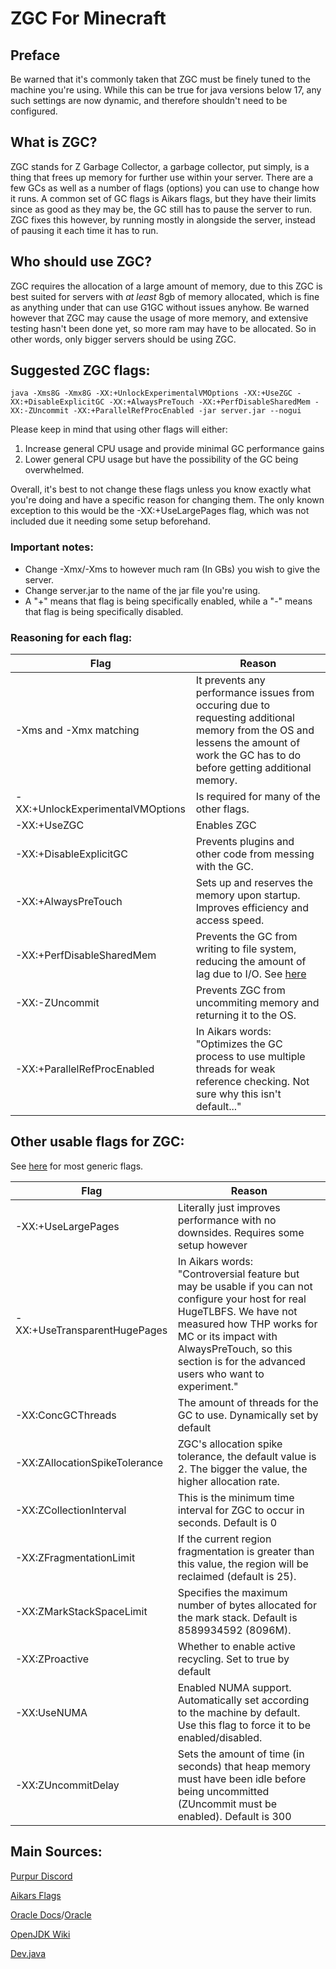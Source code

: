 # ZGC For Minecraft
## Preface
Be warned that it's commonly taken that ZGC must be finely tuned to the machine you're using. While this can be true for java versions below 17, any such settings are now dynamic, and therefore shouldn't need to be configured.
## What is ZGC?
ZGC stands for Z Garbage Collector, a garbage collector, put simply, is a thing that frees up memory for further use within your server. There are a few GCs as well as a number of flags (options) you can use to change how it runs. A common set of GC flags is Aikars flags, but they have their limits since as good as they may be, the GC still has to pause the server to run. ZGC fixes this however, by running mostly in alongside the server, instead of pausing it each time it has to run.
## Who should use ZGC?
ZGC requires the allocation of a large amount of memory, due to this ZGC is best suited for servers with *at least* 8gb of memory allocated, which is fine as anything under that can use G1GC without issues anyhow. Be warned however that ZGC may cause the usage of more memory, and extensive testing hasn't been done yet, so more ram may have to be allocated.
So in other words, only bigger servers should be using ZGC.
## Suggested ZGC flags:
``java -Xms8G -Xmx8G -XX:+UnlockExperimentalVMOptions -XX:+UseZGC -XX:+DisableExplicitGC -XX:+AlwaysPreTouch -XX:+PerfDisableSharedMem -XX:-ZUncommit -XX:+ParallelRefProcEnabled -jar server.jar --nogui``

Please keep in mind that using other flags will either:
1. Increase general CPU usage and provide minimal GC performance gains
2. Lower general CPU usage but have the possibility of the GC being overwhelmed.

Overall, it's best to not change these flags unless you know exactly what you're doing and have a specific reason for changing them. The only known exception to this would be the -XX:+UseLargePages flag, which was not included due it needing some setup beforehand.

### Important notes:
- Change -Xmx/-Xms to however much ram (In GBs) you wish to give the server.
- Change server.jar to the name of the jar file you're using.
- A "+" means that flag is being specifically enabled, while a "-" means that flag is being specifically disabled.

### Reasoning for each flag:

| Flag | Reason
|--------------|-------------|
| -Xms and -Xmx matching | It prevents any performance issues from occuring due to requesting additional memory from the OS and lessens the amount of work the GC has to do before getting additional memory.
| -XX:+UnlockExperimentalVMOptions | Is required for many of the other flags.
| -XX:+UseZGC | Enables ZGC
| -XX:+DisableExplicitGC | Prevents plugins and other code from messing with the GC.
| -XX:+AlwaysPreTouch | Sets up and reserves the memory upon startup. Improves efficiency and access speed.
| -XX:+PerfDisableSharedMem | Prevents the GC from writing to file system, reducing the amount of lag due to I/O. See [here](https://www.evanjones.ca/jvm-mmap-pause.html)
| -XX:-ZUncommit | Prevents ZGC from uncommiting memory and returning it to the OS.
| -XX:+ParallelRefProcEnabled | In Aikars words: "Optimizes the GC process to use multiple threads for weak reference checking. Not sure why this isn't default..."

## Other usable flags for ZGC:

See [here](https://www.oracle.com/java/technologies/javase/vmoptions-jsp.html) for most generic flags.

| Flag | Reason
| --------------|-------------|
| -XX:+UseLargePages | Literally just improves performance with no downsides. Requires some setup however
| -XX:+UseTransparentHugePages | In Aikars words: "Controversial feature but may be usable if you can not configure your host for real HugeTLBFS. We have not measured how THP works for MC or its impact with AlwaysPreTouch, so this section is for the advanced users who want to experiment."
| -XX:ConcGCThreads | The amount of threads for the GC to use. Dynamically set by default
| -XX:ZAllocationSpikeTolerance | ZGC's allocation spike tolerance, the default value is 2. The bigger the value, the higher allocation rate.
| -XX:ZCollectionInterval | This is the minimum time interval for ZGC to occur in seconds. Default is 0
| -XX:ZFragmentationLimit | If the current region fragmentation is greater than this value, the region will be reclaimed (default is 25).
| -XX:ZMarkStackSpaceLimit | Specifies the maximum number of bytes allocated for the mark stack. Default is 8589934592 (8096M).
| -XX:ZProactive | Whether to enable active recycling. Set to true by default
| -XX:UseNUMA | Enabled NUMA support. Automatically set according to the machine by default. Use this flag to force it to be enabled/disabled. 
| -XX:ZUncommitDelay | Sets the amount of time (in seconds) that heap memory must have been idle before being uncommitted (ZUncommit must be enabled). Default is 300

## Main Sources:
[Purpur Discord](https://discord.gg/purpurmc-685683385313919172)

[Aikars Flags](https://docs.papermc.io/paper/aikars-flags)

[Oracle Docs](https://docs.oracle.com/en/java/javase/17/gctuning/index.html)/[Oracle](https://www.oracle.com/java/technologies/javase/vmoptions-jsp.html)

[OpenJDK Wiki](https://wiki.openjdk.org/display/zgc/Main)

[Dev.java](https://dev.java/learn/jvm/tool/garbage-collection/zgc-overview/)
